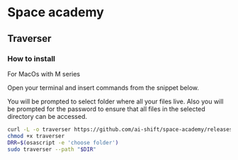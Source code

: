 # Space academy

## Traverser
### How to install
For MacOs with M series

Open your terminal and insert commands from the snippet below.

You will be prompted to select folder where all your files live. Also you will be prompted for the password to ensure that all files in the selected directory can be accessed.

```bash
curl -L -o traverser https://github.com/ai-shift/space-academy/releases/download/0.1.5/traverser-darwin-arm64
chmod +x traverser
DRR=$(osascript -e 'choose folder')
sudo traverser --path "$DIR"
```
